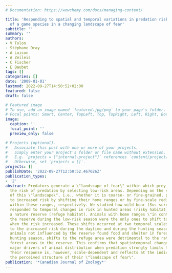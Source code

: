 ```yaml
---
# Documentation: https://wowchemy.com/docs/managing-content/

title: 'Responding to spatial and temporal variations in predation risk: space use
  of a game species in a changing landscape of fear'
subtitle: ''
summary: ''
authors:
- V Tolon
- Stéphane Dray
- A Loison
- A Zeileis
- C Fischer
- E Baubet
tags: []
categories: []
date: '2009-01-01'
lastmod: 2022-09-27T14:50:52+02:00
featured: false
draft: false

# Featured image
# To use, add an image named `featured.jpg/png` to your page's folder.
# Focal points: Smart, Center, TopLeft, Top, TopRight, Left, Right, BottomLeft, Bottom, BottomRight.
image:
  caption: ''
  focal_point: ''
  preview_only: false

# Projects (optional).
#   Associate this post with one or more of your projects.
#   Simply enter your project's folder or file name without extension.
#   E.g. `projects = ["internal-project"]` references `content/project/deep-learning/index.md`.
#   Otherwise, set `projects = []`.
projects: []
publishDate: '2022-09-27T12:50:52.467026Z'
publication_types:
- '2'
abstract: Predators generate a \"landscape of fear\" within which prey can minimize
  the risk of predation by selecting low-risk areas. Depending on the spatial structure
  of this \"landscape\", i.e., whether it is coarse- or fine-grained, prey may respond
  to increased risk by shifting their home ranges or by fine-scale redistributions
  within these ranges, respectively. We studied how wild boar (Sus scrofa L., 1758)
  responded to temporal changes in risk in hunted areas (risky habitat) surrounding
  a nature reserve (refuge habitat). Animals with home ranges \"in contact\" with
  the reserve during the low-risk season were the only ones to shift toward the refuge
  when the risk increased. These shifts occurred at two temporal scales in response
  to the increased risk during the daytime and during the hunting season. Whereas
  animals not influenced by the reserve found food and shelter in forest during the
  hunting season, shifts to the refuge area were detrimental to the rather scarce
  forest areas in the reserve. This confirms that spatiotemporal changes in risk are
  major drivers of animal distribution when predation strongly limits their fitness.
  Their response is, however, scale-dependent and reflects at the individual level
  the perceived structure of their \"landscape of fear\".
publication: '*Canadian Journal of Zoology*'
---
```

